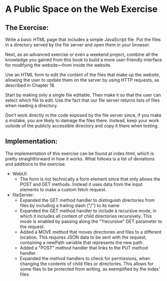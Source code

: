 A Public Space on the Web Exercise
==================================

The Exercise:
-------------

Write a basic HTML page that includes a simple JavaScript file. Put the files in
a directory served by the file server and open them in your browser.

Next, as an advanced exercise or even a weekend project, combine all the
knowledge you gained from this book to build a more user-friendly interface for
modifying the website—from inside the website.

Use an HTML form to edit the content of the files that make up the website,
allowing the user to update them on the server by using HTTP requests,
as described in Chapter 18.

Start by making only a single file editable.
Then make it so that the user can select which file to edit.
Use the fact that our file server returns lists of files when reading a directory.

Don’t work directly in the code exposed by the file server since,
if you make a mistake, you are likely to damage the files there.
Instead, keep your work outside of the publicly accessible directory and copy it there when testing.


Implementation:
---------------
The implementation of this exercise can be found at index.html, which is pretty
straightforward in how it works. What follows is a list of deviations
and additions to the exercise:

+ WebUI:
    + The form is not technically a form element since that only allows the POST and
      GET methods. Instead it uses data from the input elements to make a custom
      fetch request.
+ fileServer:
    + Expanded the GET method handler to distinguish directories from files by
      including a trailing slash ("/") to its name
    + Expanded the GET method handler to include a recursive mode, in which it
      includes all content of child directories recursively.
      This mode is enabled by passing along the "?recursive" GET parameter
      to the request.
    + Added a MOVE method that moves directories and files to a different location.
      This requires JSON data to be sent with the request, containing a newPath
      variable that represents the new path.
    + Added a "POST" method handler that links to the PUT method handler.
    + Expanded the method handlers to check for permissions, when changing the
      contents of child files or directories. This allows for some files to be
      protected from writing, as exemplified by the index' files.
